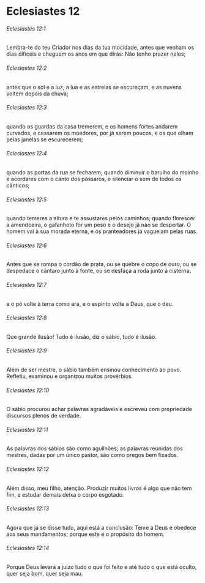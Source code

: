 # Eclesiastes 12

###### Eclesiastes 12:1

Lembra-te do teu Criador nos dias da tua mocidade, antes que venham os dias difíceis e cheguem os anos em que dirás: Não tenho prazer neles;

###### Eclesiastes 12:2

antes que o sol e a luz, a lua e as estrelas se escureçam, e as nuvens voltem depois da chuva;

###### Eclesiastes 12:3

quando os guardas da casa tremerem, e os homens fortes andarem curvados, e cessarem os moedores, por já serem poucos, e os que olham pelas janelas se escurecerem;

###### Eclesiastes 12:4

quando as portas da rua se fecharem; quando diminuir o barulho do moinho e acordares com o canto dos pássaros, e silenciar o som de todos os cânticos;

###### Eclesiastes 12:5

quando temeres a altura e te assustares pelos caminhos; quando florescer a amendoeira, o gafanhoto for um peso e o desejo já não se despertar. O homem vai à sua morada eterna, e os pranteadores já vagueiam pelas ruas.

###### Eclesiastes 12:6

Antes que se rompa o cordão de prata, ou se quebre o copo de ouro, ou se despedace o cântaro junto à fonte, ou se desfaça a roda junto à cisterna,

###### Eclesiastes 12:7

e o pó volte à terra como era, e o espírito volte a Deus, que o deu.

###### Eclesiastes 12:8

Que grande ilusão! Tudo é ilusão, diz o sábio, tudo é ilusão.

###### Eclesiastes 12:9

Além de ser mestre, o sábio também ensinou conhecimento ao povo. Refletiu, examinou e organizou muitos provérbios.

###### Eclesiastes 12:10

O sábio procurou achar palavras agradáveis e escreveu com propriedade discursos plenos de verdade.

###### Eclesiastes 12:11

As palavras dos sábios são como aguilhões; as palavras reunidas dos mestres, dadas por um único pastor, são como pregos bem fixados.

###### Eclesiastes 12:12

Além disso, meu filho, atenção. Produzir muitos livros é algo que não tem fim, e estudar demais deixa o corpo esgotado.

###### Eclesiastes 12:13

Agora que já se disse tudo, aqui está a conclusão: Teme a Deus e obedece aos seus mandamentos; porque este é o propósito do homem.

###### Eclesiastes 12:14

Porque Deus levará a juízo tudo o que foi feito e até tudo o que está oculto, quer seja bom, quer seja mau.

